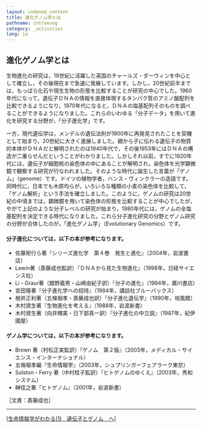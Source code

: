 ```yaml
---
layout: indexed_content
title: 進化ゲノム学とは
pathname: introevog
category: _activities
lang: ja
---
```


## 進化ゲノム学とは

生物進化の研究は，19世紀に活躍した英国のチャールズ・ダーウィンを中心として確立し，その後現在まで急速に発展しています。しかし，20世紀前半までは，もっぱら化石や現生生物の形態を比較することが研究の中心でした。1960年代になって，遺伝子ＤＮＡの情報を直接体現するタンパク質のアミノ酸配列を比較できるようになり，1970年代になると，ＤＮＡの塩基配列そのものを調べることができるようになりました。これらのいわゆる「分子データ」を用いて進化を研究する分野が，「分子進化学」です。

一方，現代遺伝学は，メンデルの遺伝法則が1900年に再発見されたことを契機として始まり，20世紀に大きく進展しました。親から子に伝わる遺伝子の物質的本体がＤＮＡだと解明されたのは1940年代で，その後1953年にはＤＮＡの構造が二重らせんだということがわかりました。しかしそれ以前，すでに1920年代には，遺伝子が細胞核の染色体の中にあることが解明され，染色体を光学顕微鏡で観察する研究が行なわれました。そのような時代に誕生した言葉が「ゲノム」（genome）です。ドイツの植物学者，ハンス・ヴィンクラーの造語です。同時代に，日本でも木原均らが，いろいろな種類の小麦の染色体を比較して，「ゲノム解析」という手法を確立しました。このように，ゲノムの研究は20世紀の中頃までは，顕微鏡を用いて染色体の形態を比較することが中心でしたが，やがて上記のような分子レベルの研究が始まり，1980年代には，ゲノムの全塩基配列を決定できる時代になりました。これら分子進化研究の分野とゲノム研究の分野が合体したのが，「進化ゲノム学」（Evolutionary
Genomics）です。

#### 分子進化については，以下の本が参考になります。

  - 佐藤矩行ら著『シリーズ進化学　第４巻　発生と進化』（2004年，岩波書店）
  - Lewin著（斎藤成也監訳）『ＤＮＡから見た生物進化』（1998年，日経サイエンス社）
  - Li・Graur著（舘野義男・山崎由紀子訳）『分子の進化』（1994年，廣川書店）
  - 宮田隆著『分子進化学への招待』（1994年，講談社ブルーバックス）
  - 根井正利著（五條堀孝・斎藤成也訳）『分子進化遺伝学』（1990年，培風館）
  - 木村資生著『生物進化を考える』（1988年，岩波新書）
  - 木村資生著（向井輝美・日下部真一訳）『分子進化の中立説』（1987年，紀伊國屋）

#### ゲノム学については，以下の本が参考になります。

  - Brown 著（村松正実監訳）『ゲノム　第２版』（2003年，メディカル・サイエンス・インターナショナル）
  - 五條堀孝編『生命情報学』（2003年，シュプリンガーフェアラーク東京）
  - Sulston・Ferry 著（中村桂子監訳）『ヒトゲノムのゆくえ』（2003年，秀和システム）
  - 榊佳之著『ヒトゲノム』（2001年，岩波新書）

［文責：斎藤成也］

-----

[[生命情報学がわかる(1)　遺伝子とゲノム　へ]](/column/genegenome.html)
